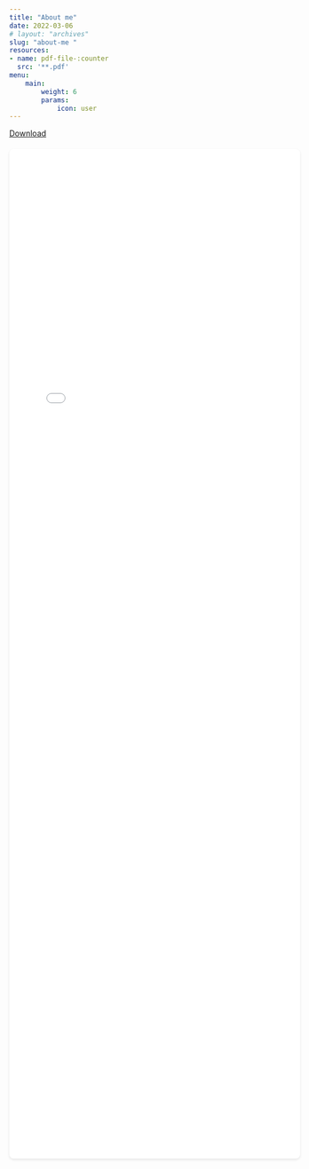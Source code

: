 ```yaml
---
title: "About me"
date: 2022-03-06
# layout: "archives"
slug: "about-me "
resources:
- name: pdf-file-:counter
  src: '**.pdf'
menu:
    main:
        weight: 6
        params: 
            icon: user
---
```


<style>
    .pdf-container {
        width: 100%;
        max-width: 800px;
        margin: 20px auto;
        padding: 10px;
        background-color: #fff;
        box-shadow: 0 2px 4px rgba(0, 0, 0, 0.1);
        border-radius: 8px;
        overflow: hidden; /* Hide overflow to prevent scrollbars */
    }
 
   iframe{
    overflow:hidden;
}
</style>
 [Download](./cv.pdf)


<div class="pdf-container">

<iframe   frameborder="0"   scrolling="auto" seamless="seamless"  src="./cv.pdf#toolbar=0&navpanes=0&scrollbar=0" style="height:1800px;width:100%;border:none;" type="application/pdf" ></iframe>
</div>
